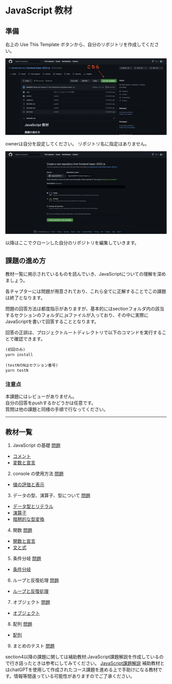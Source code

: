 # JavaScript 教材

## 準備

右上の Use This Template ボタンから、自分のリポジトリを作成してください。

![リポジトリ作り方1](./img/use_this_template.png)

ownerは自分を設定してください。
リポジトリ名に指定はありません。

![リポジトリ作り方2](./img/create_new_repository.png)

以降はここでクローンした自分のリポジトリを編集していきます。

## 課題の進め方

教材一覧に掲示されているものを読んでいき、JavaScriptについての理解を深めましょう。

各チャプターには問題が用意されており、これら全てに正解することでこの課題は終了となります。

問題の回答方法は都度指示がありますが、基本的にはsectionフォルダ内の該当するセクションのフォルダに.jsファイルが入っており、その中に実際にJavaScriptを書いて回答することとなります。

回答の正誤は、プロジェクトルートディレクトリで以下のコマンドを実行することで確認できます。
```
(初回のみ)
yarn install

(testNのNはセクション番号)
yarn testN
```

### 注意点

本課題にはレビューがありません。  
自分の回答をpushするかどうかは任意です。  
質問は他の課題と同様の手順で行なってください。

---

## 教材一覧

1. JavaScript の基礎 [問題](./section/section1/README.md)

- [コメント](https://jsprimer.net/basic/comments/)
- [変数と宣言](https://jsprimer.net/basic/variables/)

2. console の使用方法 [問題](./section/section2/README.md)

- [値の評価と表示](https://jsprimer.net/basic/read-eval-print/)

3. データの型、演算子、型について [問題](./section/section3/README.md)

- [データ型とリテラル](https://jsprimer.net/basic/data-type/)
- [演算子](https://jsprimer.net/basic/operator/)
- [暗黙的な型変換](https://jsprimer.net/basic/implicit-coercion/)

4. 関数 [問題](./section/section4/README.md)

- [関数と宣言](https://jsprimer.net/basic/function-declaration/)
- [文と式](https://jsprimer.net/basic/statement-expression/)

5. 条件分岐 [問題](./section/section5/README.md)

- [条件分岐](https://jsprimer.net/basic/condition/)

6. ループと反復処理 [問題](./section/section6/README.md)

- [ループと反復処理](https://jsprimer.net/basic/loop/)

7. オブジェクト [問題](./section/section7/README.md)

- [オブジェクト](https://jsprimer.net/basic/object/)

8. 配列 [問題](./section/section8/README.md)

- [配列](https://jsprimer.net/basic/array/)

9. まとめのテスト [問題](./section/section9/README.md)

section4以降の課題に関しては補助教材:JavaScript課題解説を作成しているので行き詰ったときは参考にしてみてください。
[JavaScript課題解説](https://shinonome-inc.notion.site/JavaScript-1539e836b1cb467f9156742e1d1b43c9)
補助教材とはchatGPTを使用して作成されたコース課題を進める上で手助けになる教材です。情報等間違っている可能性がありますのでご了承ください。
